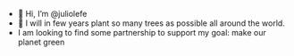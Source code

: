 - 👋 Hi, I’m @juliolefe
- 💞️ I will in few years plant so many trees as possible all around the world.
- I am looking to find some partnership to support my goal: make our planet green
